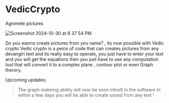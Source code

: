 # VedicCrypto
Agnimele pictures

![Screenshot 2024-10-30 at 8 37 54 PM](https://github.com/user-attachments/assets/e18bdcff-6be6-416f-9d71-4b2da4733777)

Do you wanns create pictures from you name? , its now possible with Vedic crypto
Vedic crypto is a peice of code that can creates pictures from any devangiri text and its really easy to operate, you just have to enter your text and you will get the equations then you just have to use any computation tool that will convert it to a complex plane , contour plot or even Graph therory. 

Upcoming updates: 

> The graph makeing ability will now be soon inbuilt in the software
> In within a few days you will be able to create sound from any text !
